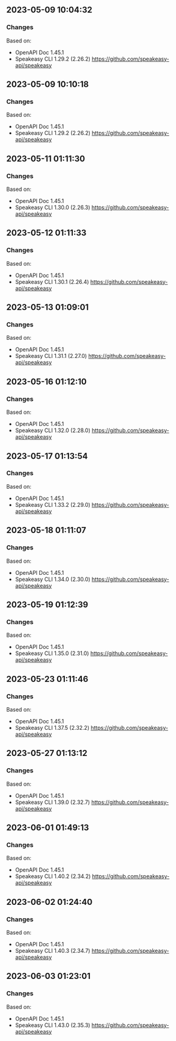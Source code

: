 

## 2023-05-09 10:04:32
### Changes
Based on:
- OpenAPI Doc 1.45.1 
- Speakeasy CLI 1.29.2 (2.26.2) https://github.com/speakeasy-api/speakeasy

## 2023-05-09 10:10:18
### Changes
Based on:
- OpenAPI Doc 1.45.1 
- Speakeasy CLI 1.29.2 (2.26.2) https://github.com/speakeasy-api/speakeasy

## 2023-05-11 01:11:30
### Changes
Based on:
- OpenAPI Doc 1.45.1 
- Speakeasy CLI 1.30.0 (2.26.3) https://github.com/speakeasy-api/speakeasy

## 2023-05-12 01:11:33
### Changes
Based on:
- OpenAPI Doc 1.45.1 
- Speakeasy CLI 1.30.1 (2.26.4) https://github.com/speakeasy-api/speakeasy

## 2023-05-13 01:09:01
### Changes
Based on:
- OpenAPI Doc 1.45.1 
- Speakeasy CLI 1.31.1 (2.27.0) https://github.com/speakeasy-api/speakeasy

## 2023-05-16 01:12:10
### Changes
Based on:
- OpenAPI Doc 1.45.1 
- Speakeasy CLI 1.32.0 (2.28.0) https://github.com/speakeasy-api/speakeasy

## 2023-05-17 01:13:54
### Changes
Based on:
- OpenAPI Doc 1.45.1 
- Speakeasy CLI 1.33.2 (2.29.0) https://github.com/speakeasy-api/speakeasy

## 2023-05-18 01:11:07
### Changes
Based on:
- OpenAPI Doc 1.45.1 
- Speakeasy CLI 1.34.0 (2.30.0) https://github.com/speakeasy-api/speakeasy

## 2023-05-19 01:12:39
### Changes
Based on:
- OpenAPI Doc 1.45.1 
- Speakeasy CLI 1.35.0 (2.31.0) https://github.com/speakeasy-api/speakeasy

## 2023-05-23 01:11:46
### Changes
Based on:
- OpenAPI Doc 1.45.1 
- Speakeasy CLI 1.37.5 (2.32.2) https://github.com/speakeasy-api/speakeasy

## 2023-05-27 01:13:12
### Changes
Based on:
- OpenAPI Doc 1.45.1 
- Speakeasy CLI 1.39.0 (2.32.7) https://github.com/speakeasy-api/speakeasy

## 2023-06-01 01:49:13
### Changes
Based on:
- OpenAPI Doc 1.45.1 
- Speakeasy CLI 1.40.2 (2.34.2) https://github.com/speakeasy-api/speakeasy

## 2023-06-02 01:24:40
### Changes
Based on:
- OpenAPI Doc 1.45.1 
- Speakeasy CLI 1.40.3 (2.34.7) https://github.com/speakeasy-api/speakeasy

## 2023-06-03 01:23:01
### Changes
Based on:
- OpenAPI Doc 1.45.1 
- Speakeasy CLI 1.43.0 (2.35.3) https://github.com/speakeasy-api/speakeasy